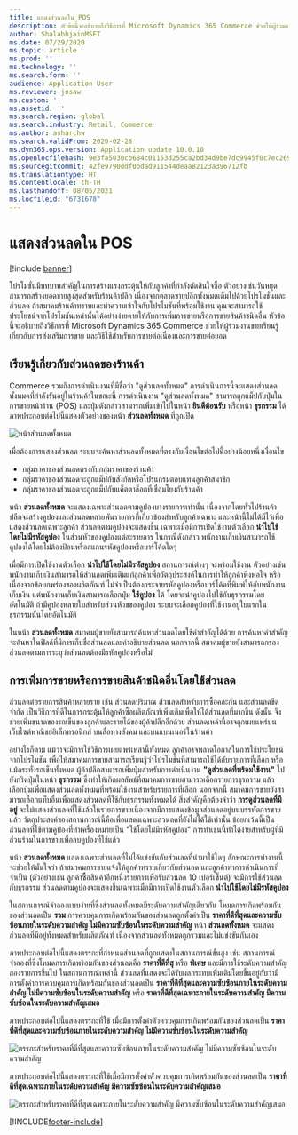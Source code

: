 ```yaml
---
title: แสดงส่วนลดใน POS
description: หัวข้อนี้จะอธิบายถึงวิธีการที่ Microsoft Dynamics 365 Commerce ช่วยให้ผู้ร่วมงานขายเรียนรู้เกี่ยวกับการส่งเสริมการขาย และวิธีใช้สำหรับการขายต่อเนื่องและการขายต่อยอด
author: ShalabhjainMSFT
ms.date: 07/29/2020
ms.topic: article
ms.prod: ''
ms.technology: ''
ms.search.form: ''
audience: Application User
ms.reviewer: josaw
ms.custom: ''
ms.assetid: ''
ms.search.region: global
ms.search.industry: Retail, Commerce
ms.author: asharchw
ms.search.validFrom: 2020-02-28
ms.dyn365.ops.version: Application update 10.0.10
ms.openlocfilehash: 9e3fa5030cb684c01153d255ca2bd34d9be7dc9945f0c7ec26985cf74540b73d
ms.sourcegitcommit: 42fe9790ddf0bdad911544deaa82123a396712fb
ms.translationtype: HT
ms.contentlocale: th-TH
ms.lasthandoff: 08/05/2021
ms.locfileid: "6731678"
---
```

# <a name="show-discounts-in-pos"></a>แสดงส่วนลดใน POS

[!include [banner](includes/banner.md)]

โปรโมชั่นมีบทบาทสำคัญในการสร้างแรงกระตุ้นให้กับลูกค้าที่กำลังตัดสินใจซื้อ ตัวอย่างเช่นวันหยุดสามารถสร้างยอดขายสูงสุดสำหรับร้านค้าปลีก เนื่องจากตลาดขายปลีกทั้งหมดเต็มไปด้วยโปรโมชั่นและส่วนลด ถ้าสมาคมร้านค้าทราบและทำความเข้าใจกับโปรโมชันที่พร้อมใช้งาน คุณจะสามารถใช้ประโยชน์จากโปรโมชันเหล่านั้นได้อย่างง่ายดายให้กับการเพิ่มการขายหรือการขายสินค้าชนิดอื่น หัวข้อนี้จะอธิบายถึงวิธีการที่ Microsoft Dynamics 365 Commerce ช่วยให้ผู้ร่วมงานขายเรียนรู้เกี่ยวกับการส่งเสริมการขาย และวิธีใช้สำหรับการขายต่อเนื่องและการขายต่อยอด

## <a name="learn-about-store-discounts"></a>เรียนรู้เกี่ยวกับส่วนลดของร้านค้า

Commerce รวมถึงการดำเนินงานที่มีชื่อว่า "ดูส่วนลดทั้งหมด" การดำเนินการนี้จะแสดงส่วนลดทั้งหมดที่กำลังรันอยู่ในร้านค้าในขณะนี้ การดำเนินงาน "ดูส่วนลดทั้งหมด" สามารถถูกแม็ปกับปุ่มในการขายหน้าร้าน (POS) และปุ่มดังกล่าวสามารถเพิ่มเข้าไปในหน้า **ยินดีต้อนรับ** หรือหน้า **ธุรกรรม** ได้ ภาพประกอบต่อไปนี้แสดงตัวอย่างของหน้า **ส่วนลดทั้งหมด** ที่ถูกเปิด

![หน้าส่วนลดทั้งหมด](./media/View_all_discounts.png "หน้าส่วนลดทั้งหมด")

เมื่อต้องการแสดงส่วนลด ระบบจะค้นหาส่วนลดทั้งหมดที่ตรงกับเงื่อนไขต่อไปนี้อย่างน้อยหนึ่งเงื่อนไข

- กลุ่มราคาของส่วนลดตรงกับกลุ่มราคาของร้านค้า
- กลุ่มราคาของส่วนลดจะถูกแม็ปกับสังกัดหรือโปรแกรมตอบแทนลูกค้าสมาชิก
- กลุ่มราคาของส่วนลดจะถูกแม็ปกับแค็ตตาล็อกที่เชื่อมโยงกับร้านค้า

หน้า **ส่วนลดทั้งหมด** จะแสดงเฉพาะส่วนลดตามคูปองบางรายการเท่านั้น เนื่องจากโดยทั่วไปร้านค้าปลีกจะสร้างคูปองและส่วนลดหลายพันรายการที่เกี่ยวข้องสำหรับลูกค้าเฉพาะ และหน้านี้ไม่ได้มีไว้เพื่อแสดงส่วนลดเฉพาะลูกค้า ส่วนลดตามคูปองจะแสดงขึ้น เฉพาะเมื่อมีการเปิดใช้งานตัวเลือก **นำไปใช้โดยไม่มีรหัสคูปอง** ในส่วนหัวของคูปองแต่ละรายการ ในกรณีดังกล่าว พนักงานเก็บเงินสามารถใช้คูปองได้โดยไม่ต้องป้อนหรือสแกนรหัสคูปองหรือบาร์โค้ดใดๆ

เมื่อมีการเปิดใช้งานตัวเลือก **นำไปใช้โดยไม่มีรหัสคูปอง** สถานการณ์ต่างๆ จะพร้อมใช้งาน ตัวอย่างเช่น พนักงานเก็บเงินสามารถให้ส่วนลดเพิ่มเติมแก่ลูกค้าเพื่อวัตถุประสงค์ในการทำให้ลูกค้าพึงพอใจ หรือเนื่องจากข้อบกพร่องของผลิตภัณฑ์ ไม่จำเป็นต้องกระจายรหัสคูปองหรือบาร์โค้ดที่พิมพ์ให้กับพนักงานเก็บเงิน แต่พนักงานเก็บเงินสามารถเลือกปุ่ม **ใช้คูปอง** ได้ โดยจะนำคูปองไปใช้กับธุรกรรมโดยอัตโนมัติ ถ้ามีคูปองหลายใบสำหรับส่วนหัวขของคูปอง ระบบจะเลือกคูปองที่ใช้งานอยู่ใบแรกในธุรกรรมนั้นโดยอัตโนมัติ

ในหน้า **ส่วนลดทั้งหมด** สมาคมผู้ขายยังสามารถค้นหาส่วนลดโดยใช้คำสำคัญได้ด้วย การค้นหาคำสำคัญจะค้นหาในฟิลด์ที่มีการเก็บชื่อส่วนลดและคำอธิบายส่วนลด นอกจากนี้ สมาคมผู้ขายยังสามารถกรองส่วนลดตามการระบุว่าส่วนลดต้องมีรหัสคูปองหรือไม่

## <a name="cross-sell-and-upsell-by-using-discounts"></a>การเพิ่มการขายหรือการขายสินค้าชนิดอื่นโดยใช้ส่วนลด

ส่วนลดต่อรายการสินค้าหลายราย เช่น ส่วนลดปริมาณ ส่วนลดสำหรับการซื้อคละกัน และส่วนลดขีดจำกัด เป็นวิธีการที่ดีในการกระตุ้นให้ลูกค้าซื้อผลิตภัณฑ์เพิ่มเติมเพื่อให้ได้ส่วนลดที่มากขึ้น ดังนั้น จึงช่วยเพิ่มขนาดของรถเข็นของลูกค้าและรายได้ของผู้ค้าปลีกอีกด้วย ส่วนลดเหล่านี้อาจถูกเผยแพร่บนเว็บไซต์พาณิชย์อิเล็กทรอนิกส์ บนสื่อทางสังคม และบนแบนเนอร์ในร้านค้า

อย่างไรก็ตาม แม้ว่าจะมีการใช้วิธีการเผยแพร่เหล่านี้ทั้งหมด ลูกค้าอาจพลาดโอกาสในการใช้ประโยชน์จากโปรโมชัน เพื่อให้สมาคมการขายสามารถเรียนรู้ว่าโปรโมชันที่สามารถใช้ได้กับรายการที่เลือก หรือแม้กระทั่งรถเข็นทั้งหมด ผู้ค้าปลีกสามารถเพิ่มปุ่มสำหรับการดำเนินงาน **"ดูส่วนลดที่พร้อมใช้งาน"** ไปยังกริดปุ่มในหน้า **ธุรกรรม** ซึ่งทำให้เกิดผลลัพธ์ที่สมาคมการขายสามารถเลือกรายการธุรกรรม แล้วเลือกปุ่มเพื่อแสดงส่วนลดทั้งหมดที่พร้อมใช้งานสำหรับรายการที่เลือก นอกจากนี้ สมาคมการขายยังสามารถเลือกแท็บอื่นเพื่อแสดงส่วนลดที่ใช้กับธุรกรรมทั้งหมดได้ สิ่งสำคัญคือต้องจำว่า **การดูส่วนลดที่มีอยู่** จะไม่แสดงส่วนลดที่ใช้แล้วในรายการขายเนื่องจากมีการแสดงข้อมูลส่วนลดอยู่บนบรรทัดการขายแล้ว วัตถุประสงค์ของสถานการณ์นี้คือเพื่อแสดงเฉพาะส่วนลดที่ยังไม่ได้ใช้เท่านั้น ข้อยกเว้นนี้เป็นส่วนลดที่ใช้ตามคูปองที่ทำเครื่องหมายเป็น "ใช้โดยไม่มีรหัสคูปอง" การทำเช่นนี้ทำได้ง่ายสำหรับผู้ที่มีส่วนร่วมในการขายเพื่อลบคูปองที่ใช้แล้ว

หน้า **ส่วนลดทั้งหมด** แสดงเฉพาะส่วนลดที่ไม่ได้แข่งขันกับส่วนลดที่นำมาใช้ใดๆ ลักษณะการทำงานนี้จะช่วยให้มั่นใจว่า ถ้าสมาคมการขายแจ้งให้ลูกค้าทราบเกี่ยวกับส่วนลด และลูกค้าทำการดำเนินการที่จำเป็น (ตัวอย่างเช่น ลูกค้าซื้อสินค้าอีกหนึ่งรายการเพื่อรับส่วนลด 10 เปอร์เซ็นต์) จะมีการใช้ส่วนลดกับธุรกรรม ส่วนลดตามคูปองจะแสดงขึ้นเฉพาะเมื่อมีการเปิดใช้งานตัวเลือก **นำไปใช้โดยไม่มีรหัสคูปอง**

ในสถานการณ์จำลองแบบง่ายที่ซึ่งส่วนลดทั้งหมดมีระดับความสำคัญเดียวกัน โหมดการเกิดพร้อมกันของส่วนลดเป็น **รวม** การควบคุมการเกิดพร้อมกันของส่วนลดถูกตั้งค่าเป็น **ราคาที่ดีที่สุดและความซับซ้อนภายในระดับความสำคัญ ไม่มีความซับซ้อนในระดับความสำคัญ** หน้า **ส่วนลดทั้งหมด** จะแสดงส่วนลดที่มีอยู่ทั้งหมดสำหรับผลิตภัณฑ์ เนื่องจากส่วนลดทั้งหมดถูกรวมและไม่แข่งขันกันเอง

ภาพประกอบต่อไปนี้แสดงตรรกะที่กำหนดส่วนลดที่ถูกแสดงในสถานการณ์ขั้นสูง เช่น สถานการณ์จำลองที่ซึ่งโหมดการเกิดพร้อมกันของส่วนลดคือ **ราคาที่ดีที่สุ** หรือ **พิเศษ** และมีการใช้ระดับความสำคัญสองรายการขึ้นไป ในสถานการณ์เหล่านี้ ส่วนลดที่แสดงจะได้รับผลกระทบเพิ่มเติมโดยขึ้นอยู่กับว่ามีการตั้งค่าการควบคุมการเกิดพร้อมกันของส่วนลดเป็น **ราคาที่ดีที่สุดและความซับซ้อนภายในระดับความสำคัญ ไม่มีความซับซ้อนในระดับความสำคัญ** หรือ **ราคาที่ดีที่สุดเฉพาะภายในระดับความสำคัญ มีความซับซ้อนในระดับความสำคัญเสมอ**

ภาพประกอบต่อไปนี้แสดงตรรกะที่ใช้ เมื่อมีการตั้งค่าตัวควบคุมการเกิดพร้อมกันของส่วนลดเป็น **ราคาที่ดีที่สุดและความซับซ้อนภายในระดับความสำคัญ ไม่มีความซับซ้อนในระดับความสำคัญ**

![ตรรกะสำหรับราคาที่ดีที่สุดและความซับซ้อนภายในระดับความสำคัญ ไม่มีความซับซ้อนในระดับความสำคัญ](./media/Model_1.png "ตรรกะสำหรับราคาที่ดีที่สุดและความซับซ้อนภายในระดับความสำคัญ ต้องไม่มีความซับซ้อนในระดับความสำคัญ")

ภาพประกอบต่อไปนี้แสดงตรรกะที่ใช้เมื่อมีการตั้งค่าตัวควบคุมการเกิดพร้อมกันของส่วนลดเป็น **ราคาที่ดีที่สุดเฉพาะภายในระดับความสำคัญ มีความซับซ้อนในระดับความสำคัญเสมอ**

![ตรรกะสำหรับราคาที่ดีที่สุดเฉพาะภายในระดับความสำคัญ มีความซับซ้อนในระดับความสำคัญเสมอ](./media/Model_2.png "ตรรกะสำหรับราคาที่ดีที่สุดเฉพาะภายในระดับความสำคัญ มีความซับซ้อนในระดับความสำคัญเสมอ")


[!INCLUDE[footer-include](../includes/footer-banner.md)]